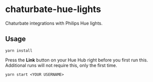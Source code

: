# chaturbate-hue-lights
Chaturbate integrations with Philips Hue lights.

## Usage

```shell
yarn install
```

Press the **Link** button on your Hue Hub right before you first run this. Additional runs will not require this, only the first time.

```shell
yarn start <YOUR USERNAME>
```
